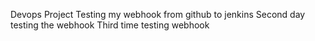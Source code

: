 Devops Project
Testing my webhook from github to jenkins 
Second day testing the webhook
Third time testing webhook
